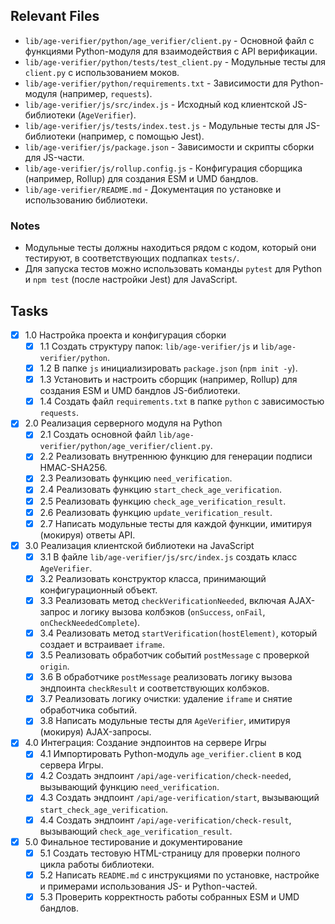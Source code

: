 ## Relevant Files

-   `lib/age-verifier/python/age_verifier/client.py` - Основной файл с функциями Python-модуля для взаимодействия с API верификации.
-   `lib/age-verifier/python/tests/test_client.py` - Модульные тесты для `client.py` с использованием моков.
-   `lib/age-verifier/python/requirements.txt` - Зависимости для Python-модуля (например, `requests`).
-   `lib/age-verifier/js/src/index.js` - Исходный код клиентской JS-библиотеки (`AgeVerifier`).
-   `lib/age-verifier/js/tests/index.test.js` - Модульные тесты для JS-библиотеки (например, с помощью Jest).
-   `lib/age-verifier/js/package.json` - Зависимости и скрипты сборки для JS-части.
-   `lib/age-verifier/js/rollup.config.js` - Конфигурация сборщика (например, Rollup) для создания ESM и UMD бандлов.
-   `lib/age-verifier/README.md` - Документация по установке и использованию библиотеки.

### Notes

-   Модульные тесты должны находиться рядом с кодом, который они тестируют, в соответствующих подпапках `tests/`.
-   Для запуска тестов можно использовать команды `pytest` для Python и `npm test` (после настройки Jest) для JavaScript.

## Tasks

-   [x] 1.0 Настройка проекта и конфигурация сборки
    -   [x] 1.1 Создать структуру папок: `lib/age-verifier/js` и `lib/age-verifier/python`.
    -   [x] 1.2 В папке `js` инициализировать `package.json` (`npm init -y`).
    -   [x] 1.3 Установить и настроить сборщик (например, Rollup) для создания ESM и UMD бандлов JS-библиотеки.
    -   [x] 1.4 Создать файл `requirements.txt` в папке `python` с зависимостью `requests`.
-   [x] 2.0 Реализация серверного модуля на Python
    -   [x] 2.1 Создать основной файл `lib/age-verifier/python/age_verifier/client.py`.
    -   [x] 2.2 Реализовать внутреннюю функцию для генерации подписи HMAC-SHA256.
    -   [x] 2.3 Реализовать функцию `need_verification`.
    -   [x] 2.4 Реализовать функцию `start_check_age_verification`.
    -   [x] 2.5 Реализовать функцию `check_age_verification_result`.
    -   [x] 2.6 Реализовать функцию `update_verification_result`.
    -   [x] 2.7 Написать модульные тесты для каждой функции, имитируя (мокируя) ответы API.
-   [x] 3.0 Реализация клиентской библиотеки на JavaScript
    -   [x] 3.1 В файле `lib/age-verifier/js/src/index.js` создать класс `AgeVerifier`.
    -   [x] 3.2 Реализовать конструктор класса, принимающий конфигурационный объект.
    -   [x] 3.3 Реализовать метод `checkVerificationNeeded`, включая AJAX-запрос и логику вызова колбэков (`onSuccess`, `onFail`, `onCheckNeededComplete`).
    -   [x] 3.4 Реализовать метод `startVerification(hostElement)`, который создает и встраивает `iframe`.
    -   [x] 3.5 Реализовать обработчик событий `postMessage` с проверкой `origin`.
    -   [x] 3.6 В обработчике `postMessage` реализовать логику вызова эндпоинта `checkResult` и соответствующих колбэков.
    -   [x] 3.7 Реализовать логику очистки: удаление `iframe` и снятие обработчика событий.
    -   [x] 3.8 Написать модульные тесты для `AgeVerifier`, имитируя (мокируя) AJAX-запросы.
-   [x] 4.0 Интеграция: Создание эндпоинтов на сервере Игры
    -   [x] 4.1 Импортировать Python-модуль `age_verifier.client` в код сервера Игры.
    -   [x] 4.2 Создать эндпоинт `/api/age-verification/check-needed`, вызывающий функцию `need_verification`.
    -   [x] 4.3 Создать эндпоинт `/api/age-verification/start`, вызывающий `start_check_age_verification`.
    -   [x] 4.4 Создать эндпоинт `/api/age-verification/check-result`, вызывающий `check_age_verification_result`.
-   [x] 5.0 Финальное тестирование и документирование
    -   [x] 5.1 Создать тестовую HTML-страницу для проверки полного цикла работы библиотеки.
    -   [x] 5.2 Написать `README.md` с инструкциями по установке, настройке и примерами использования JS- и Python-частей.
    -   [x] 5.3 Проверить корректность работы собранных ESM и UMD бандлов.
